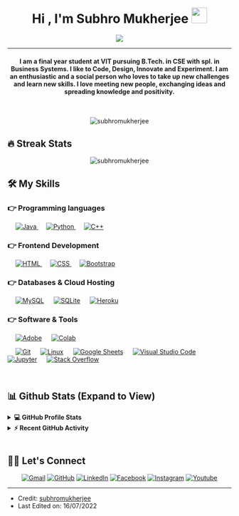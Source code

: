
<h1 align="center">Hi , I'm Subhro Mukherjee <img src="https://media.giphy.com/media/hvRJCLFzcasrR4ia7z/giphy.gif" width="35"></h1>
<p align="center">
  <a href="https://github.com/DenverCoder1/readme-typing-svg"><img src="[![Typing SVG](https://readme-typing-svg.herokuapp.com?font=hahmlet&size=24&lines=Computer+Science+Engineer;AI+%2F+ML+Practitioner;Python+%2F+Java+Developer;Part+of+today's+tech-savvy+younger+generation)](https://git.io/typing-svg)"></a>
</p>
<hr/>
<h4 align="center">I am a final year student at VIT pursuing B.Tech. in CSE with spl. in Business Systems. I like to Code, Design, Innovate and Experiment. I am an enthusiastic and a social person who loves to take up new challenges and learn new skills. I love meeting new people, exchanging ideas and spreading knowledge and positivity.</h4>
<br>
<p align="center"> <img src="https://komarev.com/ghpvc/?username=subhromukherjee&label=Profile%20views&color=0e75b6&style=plastic" alt="subhromukherjee" /> </p>

## 🔥 Streak Stats
<p align="center"><img src="https://github-readme-streak-stats.herokuapp.com/?user=subhromukherjee&theme=algolia" alt="subhromukherjee"  /></p>


## 🛠️ My Skills

### 👉 Programming languages

<p align="left"> 
 
  &emsp;
  <a href="https://www.java.com" target="_blank"> 
    <img alt="Java" src="https://img.shields.io/badge/Java-%23007396.svg?logo=java&logoColor=white">
  </a>
  &emsp;
   <a href="https://www.python.org" target="_blank">
    <img alt="Python" src="https://img.shields.io/badge/Python%20-%2314354C.svg?logo=python&logoColor=white">
  </a>
  &emsp;
  <a href="https://www.w3schools.com/cpp/" target="_blank"> 
    <img alt="C++" src="https://img.shields.io/badge/C++%20-%2300599C.svg?logo=c%2B%2B&logoColor=white">
  </a> 
  
</p>

### 👉 Frontend Development
<p align="left"> 
  &emsp; 
  <a href="https://www.w3.org/html/" target="_blank"> 
   <img alt="HTML" src="https://img.shields.io/badge/HTML5%20-%23E34F26.svg?logo=html5&logoColor=white">
  </a>   
  &emsp;
  <a href="https://www.w3schools.com/css/" target="_blank">
    <img alt="CSS" src="https://img.shields.io/badge/CSS%20-%231572B6.svg?logo=css3&logoColor=white">
  </a> 
   &emsp;
  <a href="https://getbootstrap.com" target="_blank"> 
    <img alt="Bootstrap" src="https://img.shields.io/badge/Bootstrap-%23563D7C.svg?style=flat&logo=bootstrap&logoColor=white"/>
  </a>
</p>

### 👉 Databases & Cloud Hosting
<p align="left">
  &emsp;
    <a href="https://www.mysql.com/"><img alt="MySQL" src="https://img.shields.io/badge/MySQL-%2300f.svg?style=flat&llogo=mysql&logoColor=white"></a>
  &emsp;
    <a href="https://www.sqlite.org/"><img alt="SQLite" src ="https://img.shields.io/badge/sqlite-%2307405e.svg?style=flat&logo=sqlite&logoColor=white"/></a>
  &emsp;
    <a href="https://www.heroku.com/"><img alt="Heroku" src="https://img.shields.io/badge/Heroku%20-%23430098.svg?logo=heroku&logoColor=white"></a>  
 </p>
  

 ### 👉 Software & Tools
 
<p>
  &emsp;
    <a href="#"><img alt="Adobe" src="https://img.shields.io/badge/Adobe%20-%23FF0000.svg?logo=adobe&logoColor=white"></a>
  &emsp;
    <a href="#"><img alt="Colab" src="https://img.shields.io/badge/Colab-00b56a.svg?logo=google-colab&logoColor=white"></a>
 
  &emsp;
    <a href="#"><img alt="Git" src="https://img.shields.io/badge/Git%20-%23F05033.svg?logo=git&logoColor=white"></a>
  &emsp;
    <a href="#"><img alt="Linux" src="https://img.shields.io/badge/Linux-FCC624?style=flat&logo=linux&logoColor=black"></a>
  &emsp;
    <a href="#"><img alt="Google Sheets" src="https://img.shields.io/badge/Google%20Sheets%20-%2334A853.svg?logo=google%20sheets&logoColor=white"></a>
  &emsp;
    <a href="#"><img alt="Visual Studio Code" src="https://img.shields.io/badge/Visual%20Studio%20Code-0078d7.svg?logo=visual-studio-code&logoColor=white"></a>
  &emsp;
    <a href="#"><img alt="Jupyter" src="https://img.shields.io/badge/Jupyter%20-%23F37626.svg?logo=Jupyter&logoColor=white"></a>
  &emsp;
    <a href="#"><img alt="Stack Overflow" src="https://img.shields.io/badge/-Stack%20Overflow-FE7A16?logo=stack-overflow&logoColor=white"></a>
  &emsp;
</p>

<br/>

## 📊 Github Stats (Expand to View) 


<details> 
  <summary><b>💻 GitHub Profile Stats</b></summary>
  <br/>
  <p align="center">
    <a href="https://github.com/anuraghazra/github-readme-stats"><img alt="Subhro's Github Stats" src="https://github-readme-stats.vercel.app/api?username=subhromukherjee&show_icons=true&count_private=true&theme=algolia" height="192px"/></a>
<br/>
  &nbsp;
	  <img src="https://github-readme-stats.vercel.app/api/top-langs?username=subhromukherjee&show_icons=true&locale=en&layout=compact&theme=algolia" alt="subhromukherjee" height="192px"/>
  <br/>
  <b>Note:</b> Top languages is only a metric of the languages my public code consists of and doesn't reflect experience or skill level.
  </p>
</details>


<details>
  <summary><b>⚡ Recent GitHub Activity</b></summary>
  <br/>
   <a href="https://github.com/subhromukherjee"><img alt="Subhro's Activity Graph" src="https://activity-graph.herokuapp.com/graph?username=subhromukherjee&custom_title=Subhro%20Mukherjee's%20Contribution%20Graph&theme=react-dark" /></a>
  <br/>

</details>

<br/>

## 🙋‍♀️ Let's Connect
<p align="center">
	<a href="mailto:subhromukherjee2000@gmail.com"><img src="https://img.icons8.com/bubbles/50/000000/gmail.png" alt="Gmail"/></a>
	<a href="https://github.com/subhromukherjee"><img src="https://img.icons8.com/bubbles/50/000000/github.png" alt="GitHub"/></a>
	<a href="https://www.linkedin.com/in/subhro--mukherjee--/"><img src="https://img.icons8.com/bubbles/50/000000/linkedin.png" alt="LinkedIn"/></a>
	<a href="https://www.facebook.com/subhro.mukherjee.7731"><img src="https://img.icons8.com/bubbles/50/000000/facebook-new.png" alt="Facebook"/></a>
	<a href="https://www.instagram.com/subhro._.mukherjee/"><img src="https://img.icons8.com/bubbles/50/000000/instagram.png" alt="Instagram"/></a>
	<a href="https://www.youtube.com/channel/UCQbZIDVuiQ0KhU7uDwk1lng"><img src="https://img.icons8.com/bubbles/50/000000/youtube.png" alt="Youtube"/></a>
	
</p>

<hr/>

* Credit: [subhromukherjee](https://github.com/subhromukherjee)
* Last Edited on: 16/07/2022









